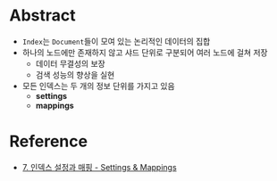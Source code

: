 # Abstract
- `Index`는 `Document`들이 모여 있는 논리적인 데이터의 집합
- 하나의 노드에만 존재하지 않고 샤드 단위로 구분되어 여러 노드에 걸쳐 저장
	- 데이터 무결성의 보장
	- 검색 성능의 향상을 실현
- 모든 인덱스는 두 개의 정보 단위를 가지고 있음
	- **settings**
	- **mappings**
# Reference
- [7. 인덱스 설정과 매핑 - Settings &  Mappings](https://esbook.kimjmin.net/07-settings-and-mappings)